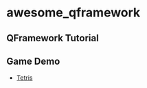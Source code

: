 # awesome_qframework



## QFramework Tutorial


## Game Demo
* [Tetris](https://github.com/liangxiegame/Tetris)
